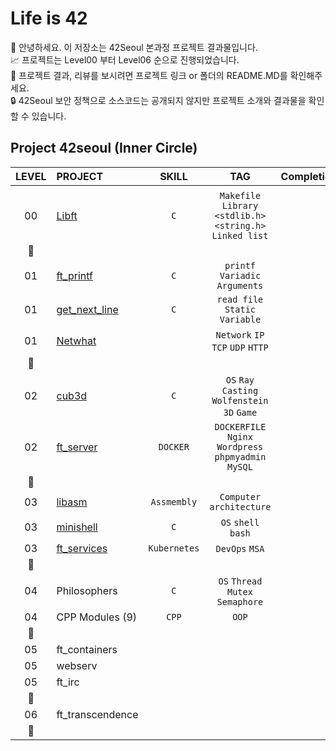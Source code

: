 # Life is 42

🤚 안녕하세요. 이 저장소는 42Seoul 본과정 프로젝트 결과물입니다.  
📈 프로젝트는 Level00 부터 Level06 순으로 진행되었습니다.  
🔗 프로젝트 결과, 리뷰를 보시려면 프로젝트 링크 or 폴더의 README.MD를 확인해주세요.  
🔒 42Seoul 보안 정책으로 소스코드는 공개되지 않지만 프로젝트 소개와 결과물을 확인할 수 있습니다.  


## Project 42seoul (Inner Circle)
|LEVEL	|PROJECT							|SKILL			|TAG													| Completion 				|
|:-:	|:--								|:-:			|:-:													|--:						|
|		|									|				|														|							|
|00		|[Libft](./libft) 				|`C`			|`Makefile` `Library` `<stdlib.h>` `<string.h>` `Linked list`|:white_check_mark:	|
|:star2:|								|				|														| 							|
|01		|[ft_printf](./ft_printf) 		|`C`			|`printf` `Variadic Arguments`							|:white_check_mark:			|
|01		|[get_next_line](./get_next_line)|`C`				|`read file` `Static Variable`							|:white_check_mark:			|
|01		|[Netwhat](./Netwhat) 			|				|`Network` `IP` `TCP` `UDP` `HTTP`						|:white_check_mark:			|
|:star2:|									|				|														|							|
|02		|[cub3d]((./cud3d_miniRT)) 		|`C`			|`OS` `Ray Casting` `Wolfenstein 3D` `Game` 					|:white_check_mark:			|
|02		|[ft_server](./ftserver) 			|`DOCKER`		|`DOCKERFILE` `Nginx` `Wordpress` `phpmyadmin` `MySQL`	|:white_check_mark:			|
|:star2:|									|				|														|							|
|03		|[libasm](./libasm) 				|`Assmembly`	|`Computer architecture`								|:white_check_mark:			|
|03		|[minishell](./minishell) 		|`C`			|`OS` `shell` `bash`  									|:white_check_mark:			|
|03		|[ft_services](./ft_services) 	|`Kubernetes`	|`DevOps` `MSA` 										|:white_check_mark:			|
|:star2:|									|				|														|							|
|04		|Philosophers 						|`C`			|`OS` `Thread` `Mutex` `Semaphore`						|:black_square_button:		|
|04		|CPP Modules (9) 					|`CPP`			|`OOP`													|:black_square_button:		|
|:star2:|									|				|														|							|
|05		|ft_containers 						|				|														|:black_square_button:		|
|05		|webserv 							|				|														|:black_square_button:		|
|05		|ft_irc 							|				|														|:black_square_button:		|
|:star2:|									|				|														|							|
|06		|ft_transcendence 					|				|														|:black_square_button:		|
|:star2:|									|				|														|							|

